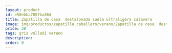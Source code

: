 ```yaml
---
layout: product
id: e50ebba7857ba864
title: Zapatilla de casa  destalonada suela ultraligera calavera
image: img/productos/zapatilla caballero/verano/Zapatilla de casa  destalonada suela ultraligera calavera=30=gris vulladi verano.webp
price: 30
tags: gris vulladi verano
description: 
order: 0
---
```

